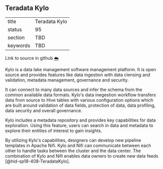 ## Teradata Kylo


|          |               |
| -------- | ------------- |
| title    | Teradata Kylo |
| status   | 95            |
| section  | TBD           |
| keywords | TBD           |

Link to source in github [:cloud:](https://github.com/cloudmesh/technologies/blob/master/chapters/incomming/abstract-TeradataKylo.md)



Kylo is a data lake management software management platform. It is open
source and provides features like data ingestion with data clensing and
validation, metadata management, governance and security.

It can connect to many data sources and infer the schema from the common
available data formats. Kylo's data inegestion workflow transfers data
from source to Hive tables with various configuration options which are
built around validation of data fields, protection of data, data
profiling, data security and overall governance.

Kylo includes a metadata repository and provides key capabilities for
data exploration. Using this feature, users can search in data and
metadata to explore their entities of interest to gain insights.

By utilizing Kylo's capabilities, designers can develop new pipeline
templates in Apache Nifi. Kylo and Nifi can communicate between each
other to handle tasks between the cluster and the data center. The
combination of Kylo and Nifi enables data owners to create new data
feeds [@hid-sp18-408-TeradataKylo].
